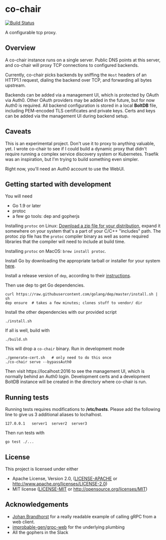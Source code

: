 # co-chair

[![Build Status](https://travis-ci.org/anxiousmodernman/co-chair.svg?branch=master)](https://travis-ci.org/anxiousmodernman/co-chair)

A configurable tcp proxy.

## Overview

A co-chair instance runs on a single server. Public DNS points at this server,
and co-chair will proxy TCP connections to configured backends.

Currently, co-chair picks backends by sniffing the `Host` headers of an HTTP1.1 
request, dialing the backend over TCP, and forwarding all bytes upstream.

Backends can be added via a management UI, which is protected by OAuth via Auth0.
Other OAuth providers may be added in the future, but for now Auth0 is required.
All backend configuration is stored in a local **BoltDB** file, including 
PEM-encoded TLS certificates and private keys. Certs and keys can be added via
the management UI during backend setup. 

## Caveats

This is an experimental project. Don't use it to proxy to anything valuable, yet.
I wrote co-chair to see if I could build a dynamic proxy that didn't require
running a complex service discovery system or Kubernetes. Traefik was an 
inspiration, but I'm trying to build something even simpler.

Right now, you'll need an Auth0 account to use the WebUI.

## Getting started with development

You will need

* Go 1.9 or later
* protoc
* a few go tools: dep and gopherjs

Installing `protoc` on Linux: [Download a zip file for your distribution](https://github.com/google/protobuf/releases), 
expand it somewhere on your system that's a part of your C/C++ "includes" path.
The protoc zip file has the `protoc` compiler binary as well as some required 
libraries that the compiler will need to include at build time. 

Installing `protoc` on MacOS: `brew install protoc`.

Install Go by downloading the appropriate tarball or installer for your system
[here](https://golang.org/).

Install a release version of `dep`, according to their [instructions](https://github.com/golang/dep#installation). 

Then use dep to get Go dependencies.

```
curl https://raw.githubusercontent.com/golang/dep/master/install.sh | sh
dep ensure  # takes a few minutes; clones stuff to vendor/ dir 
```

Install the other dependencies with our provided script

```
./install.sh
```

If all is well, build with

```
./build.sh
```

This will drop a `co-chair` binary. Run in development mode

```
./generate-cert.sh   # only need to do this once
./co-chair serve --bypassAuth0
```

Then visit https://localhost:2016 to see the management UI, which is normally 
behind an Auth0 login. Development certs and a development BoltDB instance
will be created in the directory where co-chair is run. 

## Running tests

Running tests requires modifications to **/etc/hosts**. Please add the following
line to give us 3 additional aliases to lochalhost.

```
127.0.0.1   server1  server2  server3
```

Then run tests with

```
go test ./...
```

## License

This project is licensed under either

* Apache License, Version 2.0, ([LICENSE-APACHE](LICENSE-APACHE) or http://www.apache.org/licenses/LICENSE-2.0)
* MIT license ([LICENSE-MIT](LICENSE-MIT) or http://opensource.org/licenses/MIT)

## Acknowledgements

* [Johan Brandhorst](https://github.com/johanbrandhorst/grpcweb-boilerplate) for
  a really readable example of calling gRPC from a web client.
* [improbable-gen/grpc-web](https://github.com/improbable-eng/grpc-web) for the
  underlying plumbing
* All the gophers in the Slack
